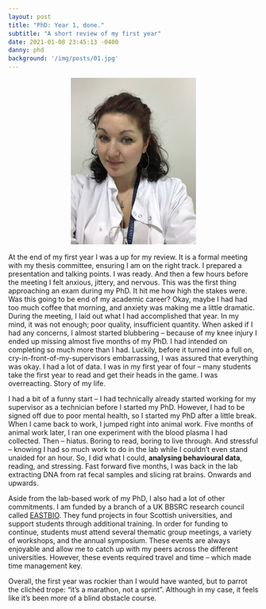 ```yaml
---
layout: post
title: "PhD: Year 1, done."
subtitle: "A short review of my first year"
date: 2021-01-08 23:45:13 -0400
danny: phd
background: '/img/posts/01.jpg'
---
```

<p align="center">
  <img width="50%" height="50%" src="/assets/img/danny-selfie3.jpg">
</p>

At the end of my first year I was a up for my review. It is a formal meeting with my thesis committee, ensuring I am on the right track. I prepared a presentation and talking points. I was ready. And then a few hours before the meeting I felt anxious, jittery, and nervous. This was the first thing approaching an exam during my PhD. It hit me how high the stakes were. Was this going to be end of my academic career? Okay, maybe I had had too much coffee that morning, and anxiety was making me a little dramatic. During the meeting, I laid out what I had accomplished that year. In my mind, it was not enough; poor quality, insufficient quantity. When asked if I had any concerns, I almost started blubbering – because of my knee injury I ended up missing almost five months of my PhD. I had intended on completing so much more than I had. Luckily, before it turned into a full on, cry-in-front-of-my-supervisors embarrassing, I was assured that everything was okay. I had a lot of data. I was in my first year of four – many students take the first year to read and get their heads in the game. I was overreacting. Story of my life.

I had a bit of a funny start – I had technically already started working for my supervisor as a technician before I started my PhD. However, I had to be signed off due to poor mental health, so I started my PhD after a little break. When I came back to work, I jumped right into animal work. Five months of animal work later, I ran one experiment with the blood plasma I had collected. Then – hiatus. Boring to read, boring to live through. And stressful – knowing I had so much work to do in the lab while I couldn’t even stand unaided for an hour. So, I did what I could, **analysing behavioural data**, reading, and stressing. Fast forward five months, I was back in the lab extracting DNA from rat fecal samples and slicing rat brains. Onwards and upwards.

Aside from the lab-based work of my PhD, I also had a lot of other commitments. I am funded by a branch of a UK BBSRC research council called [EASTBIO](http://www.eastscotbiodtp.ac.uk/). They fund projects in four Scottish universities, and support students through additional training. In order for funding to continue, students must attend several thematic group meetings, a variety of workshops, and the annual symposium. These events are always enjoyable and allow me to catch up with my peers across the different universities. However, these events required travel and time – which made time management key.

Overall, the first year was rockier than I would have wanted, but to parrot the clichéd trope: “it’s a marathon, not a sprint”. Although in my case, it feels like it’s been more of a blind obstacle course.
